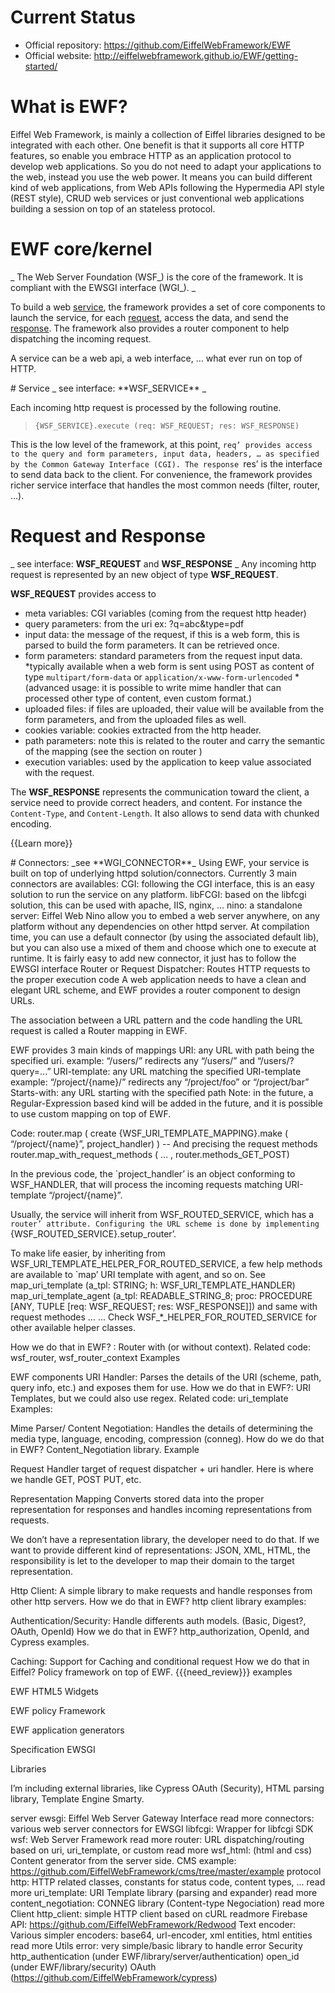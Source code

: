 # Current Status 
* Official repository: <https://github.com/EiffelWebFramework/EWF>
* Official website: <http://eiffelwebframework.github.io/EWF/getting-started/>

# What is EWF?

Eiffel Web Framework, is mainly a collection of Eiffel libraries designed to be integrated with each other. One benefit is that it supports all core HTTP features, so enable you embrace HTTP as an application protocol to develop web applications. So you do not need to adapt your applications to the web, instead you use the web power. It means you can build different kind of web applications, from Web APIs following the Hypermedia API style (REST style), CRUD web services or just conventional web applications building a session on top of an stateless protocol. 

# EWF core/kernel
_ The Web Server Foundation (WSF\_) is the core of the framework. It is compliant with the EWSGI interface (WGI\_). _

To build a web [service](#service), the framework provides a set of core components to launch the service, for each [request](#request-and-response), access the data, and send the [response](#request-and-response). 
The framework also provides a router component to help dispatching the incoming request.

A service can be a web api, a web interface, … what ever run on top of HTTP.

<a name="wiki-service"/>
# Service
_ see interface: **WSF_SERVICE** _

Each incoming http request is processed by the following routine.

> `{WSF_SERVICE}.execute (req: WSF_REQUEST; res: WSF_RESPONSE)`

This is the low level of the framework, at this point, `req’ provides access to the query and form parameters, input data, headers, … as specified by the Common Gateway Interface (CGI).
The response `res’ is the interface to send data back to the client.
For convenience, the framework provides richer service interface that handles the most common needs (filter, router, …).

<a name="wiki-request"/><a name="wiki-response"/><a name="wiki-request-and-response"/>
# Request and Response
_ see interface: **WSF_REQUEST** and **WSF_RESPONSE** _
Any incoming http request is represented by an new object of type **WSF_REQUEST**.

**WSF_REQUEST** provides access to
* meta variables: CGI variables (coming from the request http header)
* query parameters: from the uri ex: ?q=abc&type=pdf
* input data: the message of the request, if this is a web form, this is parsed to build the form parameters. It can be retrieved once.
* form parameters: standard parameters from the request input data.
  *typically available when a web form is sent using POST as content of type `multipart/form-data` or `application/x-www-form-urlencoded`
  *(advanced usage: it is possible to write mime handler that can processed other type of content, even custom format.)
* uploaded files: if files are uploaded, their value will be available from the form parameters, and from the uploaded files as well.
* cookies variable: cookies extracted from the http header.
* path parameters: note this is related to the router and carry the semantic of the mapping (see the section on router )
* execution variables: used by the application to keep value associated with the request.

The **WSF_RESPONSE** represents the communication toward the client, a service need to provide correct headers, and content. For instance the `Content-Type`, and `Content-Length`. It also allows to send data with chunked encoding.

{{Learn more}}

<a name="wiki-connector"/>
# Connectors: 
_see **WGI_CONNECTOR**_
Using EWF, your service is built on top of underlying httpd solution/connectors.
Currently 3 main connectors are availables:
CGI: following the CGI interface, this is an easy solution to run the service on any platform.
libFCGI: based on the libfcgi solution, this can be used with apache, IIS, nginx, … 
nino: a standalone server: Eiffel Web Nino allow you to embed a web server anywhere, on any platform without any dependencies on other httpd server.
At compilation time, you can use a default connector (by using the associated default lib), but you can also use a mixed of them and choose which one to execute at runtime.
It is fairly easy to add new connector, it just has to follow the EWSGI interface
Router or Request Dispatcher:
Routes HTTP requests to the proper execution code
A web application needs to have a clean and elegant URL scheme, and EWF provides a router component to design URLs.

The association between a URL pattern and the code handling the URL request is called a Router mapping in EWF.

EWF provides 3 main kinds of mappings
URI: any URL with path being the specified uri.
example: “/users/”  redirects any “/users/” and “/users/?query=...”
URI-template: any URL matching the specified URI-template
example: “/project/{name}/” redirects any “/project/foo” or “/project/bar” 
Starts-with: any URL starting with the specified path
Note: in the future, a Regular-Expression based kind will be added in the future, and it is possible to use custom mapping on top of EWF.

Code:
router.map ( create {WSF_URI_TEMPLATE_MAPPING}.make (
“/project/{name}”, project_handler) 
)
	-- And precising the request methods
router.map_with_request_methods ( … , router.methods_GET_POST)


In the previous code, the `project_handler’ is an object conforming to WSF_HANDLER, that will process the incoming requests matching URI-template “/project/{name}”.

Usually, the service will inherit from WSF_ROUTED_SERVICE, which has a `router’ attribute.
Configuring the URL scheme is done by implementing  `{WSF_ROUTED_SERVICE}.setup_router’.

To make life easier, by inheriting from WSF_URI_TEMPLATE_HELPER_FOR_ROUTED_SERVICE, a few help methods are available to `map’ URI template with agent, and so on.
See 
map_uri_template (a_tpl: STRING; h: WSF_URI_TEMPLATE_HANDLER)
map_uri_template_agent (a_tpl: READABLE_STRING_8; proc: PROCEDURE [ANY, TUPLE [req: WSF_REQUEST; res: WSF_RESPONSE]])
and same with request methodes …
…
Check WSF_*_HELPER_FOR_ROUTED_SERVICE for other available helper classes.




How we do that in EWF? : Router with (or without context).
Related code: wsf_router,  wsf_router_context
Examples

EWF components 
URI Handler:
 Parses the details of the URI (scheme, path, query info, etc.) and exposes them for use.
How we do that in EWF?: URI Templates, but we could also use regex.
Related code: uri_template
Examples: 


Mime Parser/ Content Negotiation: 
Handles the details of determining the media type, language, encoding, compression (conneg). 
How do we do that in EWF? Content_Negotiation library.
Example


Request Handler
target of request dispatcher + uri handler. 
Here is where we handle GET, POST PUT, etc.

Representation Mapping
Converts stored data into the proper representation for responses and handles incoming representations from requests.

We don’t have a representation library, the developer need to do that.
If we want to provide different kind of representations: JSON, XML, HTML, the responsibility is let
to the developer to map their domain to the target representation. 

Http Client:
 A simple library to make requests and handle responses from other http servers.
How we do that in EWF? http client library
examples:

Authentication/Security: 
 Handle differents auth models. (Basic, Digest?, OAuth, OpenId)
How we do that in EWF? http_authorization, OpenId, and Cypress 
examples.

Caching:
 Support for Caching and conditional request
How we do that in Eiffel? Policy framework on top of EWF. {{{need_review}}}
examples 




EWF HTML5 Widgets

EWF policy Framework

EWF application generators



Specification
EWSGI



Libraries 

I’m including external libraries, like Cypress OAuth (Security),  HTML parsing library, Template Engine Smarty.


server
ewsgi: Eiffel Web Server Gateway Interface read more
connectors: various web server connectors for EWSGI
libfcgi: Wrapper for libfcgi SDK
wsf: Web Server Framework read more
router: URL dispatching/routing based on uri, uri_template, or custom read more
wsf_html: (html  and css) Content generator from the server side.
CMS example: https://github.com/EiffelWebFramework/cms/tree/master/example
protocol
http: HTTP related classes, constants for status code, content types, ... read more
uri_template: URI Template library (parsing and expander) read more
content_negotiation: CONNEG library (Content-type Negociation) read more
Client
http_client: simple HTTP client based on cURL readmore
Firebase API: https://github.com/EiffelWebFramework/Redwood 
Text
encoder: Various simpler encoders: base64, url-encoder, xml entities, html entities read more
Utils
error: very simple/basic library to handle error
Security
http_authentication (under EWF/library/server/authentication)
open_id (under EWF/library/security)
OAuth (https://github.com/EiffelWebFramework/cypress)
